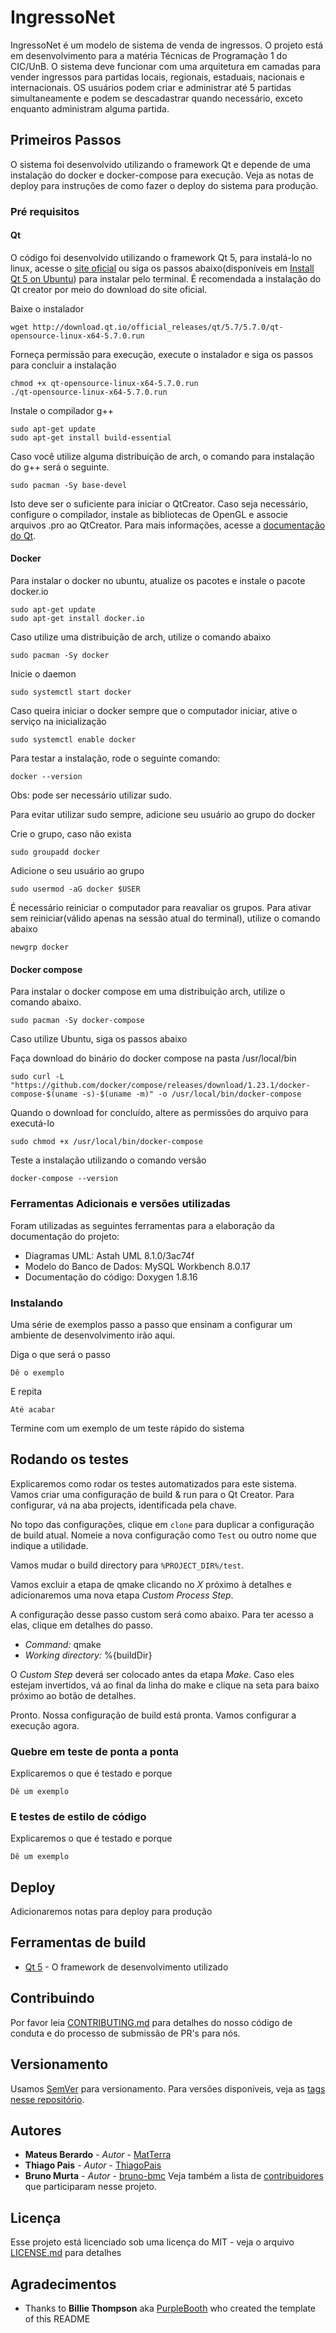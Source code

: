 # IngressoNet

IngressoNet é um modelo de sistema de venda de ingressos. O projeto está em desenvolvimento para a matéria Técnicas de Programação 1 do CIC/UnB. O sistema deve funcionar com uma arquitetura em camadas para vender ingressos para partidas locais, regionais, estaduais, nacionais e internacionais. OS usuários podem criar e administrar até 5 partidas simultaneamente e podem se descadastrar quando necessário, exceto enquanto administram alguma partida.

## Primeiros Passos

O sistema foi desenvolvido utilizando o framework Qt e depende de uma instalação do docker e docker-compose para execução. Veja as notas de deploy para instruções de como fazer o deploy do sistema para produção.

### Pré requisitos

#### Qt

O código foi desenvolvido utilizando o framework Qt 5, para instalá-lo no linux, acesse o [site oficial](https://www.qt.io/download#section-2) ou siga os passos abaixo(disponíveis em [Install Qt 5 on Ubuntu](https://wiki.qt.io/Install_Qt_5_on_Ubuntu)) para instalar pelo terminal. É recomendada a instalação do Qt creator por meio do download do site oficial.

Baixe o instalador
```
wget http://download.qt.io/official_releases/qt/5.7/5.7.0/qt-opensource-linux-x64-5.7.0.run
```

Forneça permissão para execução, execute o instalador e siga os passos para concluir a instalação
```
chmod +x qt-opensource-linux-x64-5.7.0.run
./qt-opensource-linux-x64-5.7.0.run
```

Instale o compilador g++
```
sudo apt-get update
sudo apt-get install build-essential
```

Caso você utilize alguma distribuição de arch, o comando para instalação do g++ será o seguinte.
```
sudo pacman -Sy base-devel
```

Isto deve ser o suficiente para iniciar o QtCreator. Caso seja necessário, configure o compilador, instale as bibliotecas de OpenGL e associe arquivos .pro ao QtCreator. Para mais informações, acesse a [documentação do Qt](https://wiki.qt.io/Install_Qt_5_on_Ubuntu).

#### Docker

Para instalar o docker no ubuntu, atualize os pacotes e instale o pacote docker.io
```
sudo apt-get update
sudo apt-get install docker.io
```

Caso utilize uma distribuição de arch, utilize o comando abaixo
```
sudo pacman -Sy docker
```

Inicie o daemon
```
sudo systemctl start docker
```

Caso queira iniciar o docker sempre que o computador iniciar, ative o serviço na inicialização
```
sudo systemctl enable docker
```

Para testar a instalação, rode o seguinte comando:
```
docker --version
```
Obs: pode ser necessário utilizar sudo.


Para evitar utilizar sudo sempre, adicione seu usuário ao grupo do docker

Crie o grupo, caso não exista
```
sudo groupadd docker
```

Adicione o seu usuário ao grupo
```
sudo usermod -aG docker $USER
```

É necessário reiniciar o computador para reavaliar os grupos. Para ativar sem reiniciar(válido apenas na sessão atual do terminal), utilize o comando abaixo
```
newgrp docker
```

#### Docker compose

Para instalar o docker compose em uma distribuição arch, utilize o comando abaixo.
```
sudo pacman -Sy docker-compose
```

Caso utilize Ubuntu, siga os passos abaixo

Faça download do binário do docker compose na pasta /usr/local/bin
```
sudo curl -L "https://github.com/docker/compose/releases/download/1.23.1/docker-compose-$(uname -s)-$(uname -m)" -o /usr/local/bin/docker-compose
```

Quando o download for concluído, altere as permissões do arquivo para executá-lo
```
sudo chmod +x /usr/local/bin/docker-compose
```

Teste a instalação utilizando o comando versão
```
docker-compose --version
```

### Ferramentas Adicionais e versões utilizadas

Foram utilizadas as seguintes ferramentas para a elaboração da documentação do projeto:
- Diagramas UML: Astah UML 8.1.0/3ac74f
- Modelo do Banco de Dados: MySQL Workbench 8.0.17
- Documentação do código: Doxygen 1.8.16


### Instalando

Uma série de exemplos passo a passo que ensinam a configurar um ambiente de desenvolvimento irão aqui.

Diga o que será o passo

```
Dê o exemplo
```

E repita

```
Até acabar
```

Termine com um exemplo de um teste rápido do sistema

## Rodando os testes

Explicaremos como rodar os testes automatizados para este sistema. Vamos criar uma configuração de build & run para o Qt Creator.
Para configurar, vá na aba projects, identificada pela chave.

No topo das configurações, clique em `clone` para duplicar a configuração de build atual. Nomeie a nova configuração como `Test` ou outro nome que indique a utilidade.

Vamos mudar o build directory para `%PROJECT_DIR%/test`.

Vamos excluir a etapa de qmake clicando no *X* próximo à detalhes e adicionaremos uma nova etapa _Custom Process Step_.

A configuração desse passo custom será como abaixo. Para ter acesso a elas, clique em detalhes do passo.

 *  *Command:* qmake
 *  *Working directory:* %{buildDir}

O _Custom Step_ deverá ser colocado antes da etapa _*Make*_. Caso eles estejam invertidos, vá ao final da linha do make e clique na seta para baixo próximo ao botão de detalhes.

Pronto. Nossa configuração de build está pronta. Vamos configurar a execução agora.


### Quebre em teste de ponta a ponta

Explicaremos o que é testado e porque

```
Dê um exemplo
```

### E testes de estilo de código

Explicaremos o que é testado e porque

```
Dê um exemplo
```

## Deploy

Adicionaremos notas para deploy para produção

## Ferramentas de build

* [Qt 5](https://qt.io/) - O framework de desenvolvimento utilizado

## Contribuindo

Por favor leia [CONTRIBUTING.md]() para detalhes do nosso código de conduta e do processo de submissão de PR's para nós.

## Versionamento

Usamos [SemVer](http://semver.org/) para versionamento. Para versões disponíveis, veja as [tags nesse repositório](https://github.com/your/project/tags). 

## Autores

* **Mateus Berardo** - *Autor* - [MatTerra](https://github.com/MatTerra)
* **Thiago Pais** - *Autor* - [ThiagoPais](https://github.com/ThiagoPais)
* **Bruno Murta** - *Autor* - [bruno-bmc](https://github.com/bruno-bmc)
Veja também a lista de [contribuidores](https://github.com/your/project/contributors) que participaram nesse projeto.

## Licença

Esse projeto está licenciado sob uma licença do MIT - veja o arquivo [LICENSE.md](LICENSE.md) para detalhes

## Agradecimentos

* Thanks to **Billie Thompson** aka [PurpleBooth](https://github.com/PurpleBooth) who created the template of this README



